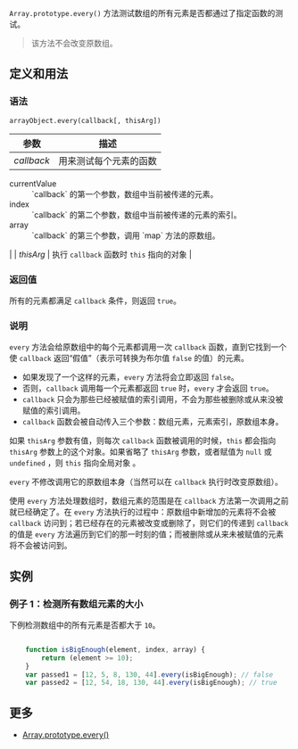`Array.prototype.every()` 方法测试数组的所有元素是否都通过了指定函数的测试。

> 该方法不会改变原数组。

## 定义和用法

### 语法

`arrayObject.every(callback[, thisArg])`

| 参数 | 描述 |
| --- | --- |
| _callback_ | 用来测试每个元素的函数

<dl class="dl-horizontal">

<dt>currentValue</dt>

<dd>`callback` 的第一个参数，数组中当前被传递的元素。</dd>

<dt>index</dt>

<dd>`callback` 的第二个参数，数组中当前被传递的元素的索引。</dd>

<dt>array</dt>

<dd>`callback` 的第三个参数，调用 `map` 方法的原数组。</dd>

</dl>

 |
| _thisArg_ | 执行 `callback` 函数时 `this` 指向的对象 |

### 返回值

所有的元素都满足 `callback` 条件，则返回 `true`。

### 说明

`every` 方法会给原数组中的每个元素都调用一次 `callback` 函数，直到它找到一个使 `callback` 返回“假值”（表示可转换为布尔值 `false` 的值）的元素。

*   如果发现了一个这样的元素，`every` 方法将会立即返回 `false`。
*   否则，`callback` 调用每一个元素都返回 `true` 时，`every` 才会返回 `true`。
*   `callback` 只会为那些已经被赋值的索引调用，不会为那些被删除或从来没被赋值的索引调用。
*   `callback` 函数会被自动传入三个参数：数组元素，元素索引，原数组本身。

如果 `thisArg` 参数有值，则每次 `callback` 函数被调用的时候，`this` 都会指向 `thisArg` 参数上的这个对象。如果省略了 `thisArg` 参数，或者赋值为 `null` 或 `undefined` ，则 `this` 指向全局对象 。

`every` 不修改调用它的原数组本身（当然可以在 `callback` 执行时改变原数组）。

使用 `every` 方法处理数组时，数组元素的范围是在 `callback` 方法第一次调用之前就已经确定了。在 `every` 方法执行的过程中：原数组中新增加的元素将不会被 `callback` 访问到；若已经存在的元素被改变或删除了，则它们的传递到 `callback` 的值是 `every` 方法遍历到它们的那一时刻的值；而被删除或从来未被赋值的元素将不会被访问到。

## 实例

### 例子 1：检测所有数组元素的大小

下例检测数组中的所有元素是否都大于 `10`。

``` javascript

    function isBigEnough(element, index, array) {
        return (element >= 10);
    }
    var passed1 = [12, 5, 8, 130, 44].every(isBigEnough); // false
    var passed2 = [12, 54, 18, 130, 44].every(isBigEnough); // true

```

## 更多

*   [Array.prototype.every()](https://developer.mozilla.org/zh-CN/docs/Web/JavaScript/Reference/Global_Objects/Array/every)